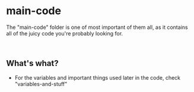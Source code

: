 <h1>main-code</h1>
<p>The "main-code" folder is one of most important of them all, as it contains all of the juicy code you're probably looking for.</p>
<br>
<h2>What's what?</h2>
<ul>
  <li>For the variables and important things used later in the code, check "variables-and-stuff"</li>
  <!--
  <li>Reserved for files that are coming later</li>
  <li>Reserved for files that are coming later</li>
  <li>Reserved for files that are coming later</li>
  --->
</ul>
